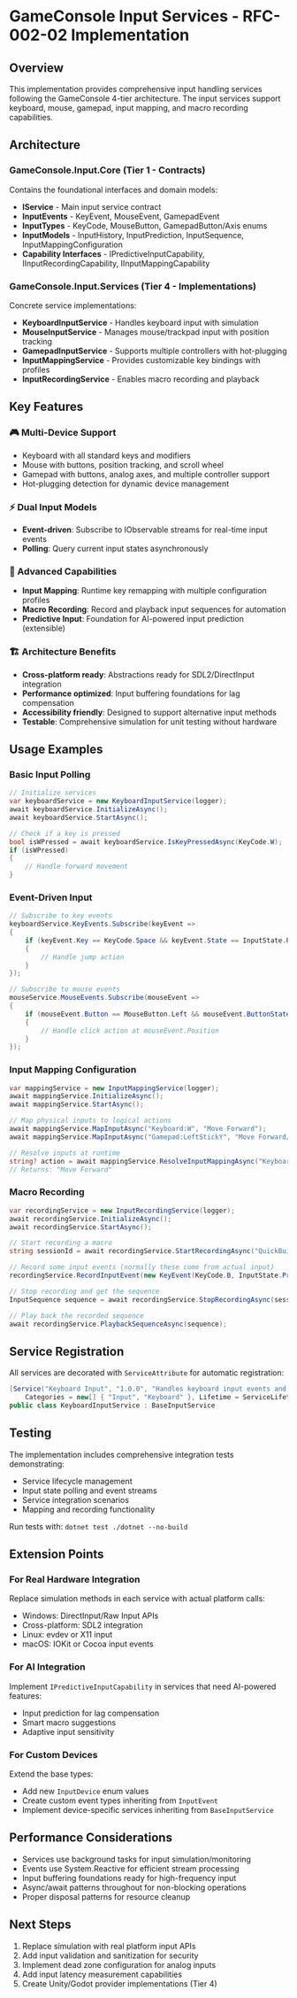 # GameConsole Input Services - RFC-002-02 Implementation

## Overview

This implementation provides comprehensive input handling services following the GameConsole 4-tier architecture. The input services support keyboard, mouse, gamepad, input mapping, and macro recording capabilities.

## Architecture

### GameConsole.Input.Core (Tier 1 - Contracts)
Contains the foundational interfaces and domain models:

- **IService** - Main input service contract
- **InputEvents** - KeyEvent, MouseEvent, GamepadEvent
- **InputTypes** - KeyCode, MouseButton, GamepadButton/Axis enums
- **InputModels** - InputHistory, InputPrediction, InputSequence, InputMappingConfiguration
- **Capability Interfaces** - IPredictiveInputCapability, IInputRecordingCapability, IInputMappingCapability

### GameConsole.Input.Services (Tier 4 - Implementations)
Concrete service implementations:

- **KeyboardInputService** - Handles keyboard input with simulation
- **MouseInputService** - Manages mouse/trackpad input with position tracking
- **GamepadInputService** - Supports multiple controllers with hot-plugging
- **InputMappingService** - Provides customizable key bindings with profiles
- **InputRecordingService** - Enables macro recording and playback

## Key Features

### 🎮 Multi-Device Support
- Keyboard with all standard keys and modifiers
- Mouse with buttons, position tracking, and scroll wheel
- Gamepad with buttons, analog axes, and multiple controller support
- Hot-plugging detection for dynamic device management

### ⚡ Dual Input Models
- **Event-driven**: Subscribe to IObservable streams for real-time input events
- **Polling**: Query current input states asynchronously

### 🔧 Advanced Capabilities
- **Input Mapping**: Runtime key remapping with multiple configuration profiles
- **Macro Recording**: Record and playback input sequences for automation
- **Predictive Input**: Foundation for AI-powered input prediction (extensible)

### 🏗️ Architecture Benefits
- **Cross-platform ready**: Abstractions ready for SDL2/DirectInput integration
- **Performance optimized**: Input buffering foundations for lag compensation
- **Accessibility friendly**: Designed to support alternative input methods
- **Testable**: Comprehensive simulation for unit testing without hardware

## Usage Examples

### Basic Input Polling
```csharp
// Initialize services
var keyboardService = new KeyboardInputService(logger);
await keyboardService.InitializeAsync();
await keyboardService.StartAsync();

// Check if a key is pressed
bool isWPressed = await keyboardService.IsKeyPressedAsync(KeyCode.W);
if (isWPressed)
{
    // Handle forward movement
}
```

### Event-Driven Input
```csharp
// Subscribe to key events
keyboardService.KeyEvents.Subscribe(keyEvent =>
{
    if (keyEvent.Key == KeyCode.Space && keyEvent.State == InputState.Pressed)
    {
        // Handle jump action
    }
});

// Subscribe to mouse events
mouseService.MouseEvents.Subscribe(mouseEvent =>
{
    if (mouseEvent.Button == MouseButton.Left && mouseEvent.ButtonState == InputState.Pressed)
    {
        // Handle click action at mouseEvent.Position
    }
});
```

### Input Mapping Configuration
```csharp
var mappingService = new InputMappingService(logger);
await mappingService.InitializeAsync();
await mappingService.StartAsync();

// Map physical inputs to logical actions
await mappingService.MapInputAsync("Keyboard:W", "Move Forward");
await mappingService.MapInputAsync("Gamepad:LeftStickY", "Move Forward/Backward");

// Resolve inputs at runtime
string? action = await mappingService.ResolveInputMappingAsync("Keyboard:W");
// Returns: "Move Forward"
```

### Macro Recording
```csharp
var recordingService = new InputRecordingService(logger);
await recordingService.InitializeAsync();
await recordingService.StartAsync();

// Start recording a macro
string sessionId = await recordingService.StartRecordingAsync("QuickBuild");

// Record some input events (normally these come from actual input)
recordingService.RecordInputEvent(new KeyEvent(KeyCode.B, InputState.Pressed, KeyModifiers.Control, DateTime.UtcNow, 1));

// Stop recording and get the sequence
InputSequence sequence = await recordingService.StopRecordingAsync(sessionId);

// Play back the recorded sequence
await recordingService.PlaybackSequenceAsync(sequence);
```

## Service Registration

All services are decorated with `ServiceAttribute` for automatic registration:

```csharp
[Service("Keyboard Input", "1.0.0", "Handles keyboard input events and key state polling", 
    Categories = new[] { "Input", "Keyboard" }, Lifetime = ServiceLifetime.Singleton)]
public class KeyboardInputService : BaseInputService
```

## Testing

The implementation includes comprehensive integration tests demonstrating:
- Service lifecycle management
- Input state polling and event streams
- Service integration scenarios
- Mapping and recording functionality

Run tests with: `dotnet test ./dotnet --no-build`

## Extension Points

### For Real Hardware Integration
Replace simulation methods in each service with actual platform calls:
- Windows: DirectInput/Raw Input APIs
- Cross-platform: SDL2 integration
- Linux: evdev or X11 input
- macOS: IOKit or Cocoa input events

### For AI Integration
Implement `IPredictiveInputCapability` in services that need AI-powered features:
- Input prediction for lag compensation
- Smart macro suggestions
- Adaptive input sensitivity

### For Custom Devices
Extend the base types:
- Add new `InputDevice` enum values
- Create custom event types inheriting from `InputEvent`
- Implement device-specific services inheriting from `BaseInputService`

## Performance Considerations

- Services use background tasks for input simulation/monitoring
- Events use System.Reactive for efficient stream processing
- Input buffering foundations ready for high-frequency input
- Async/await patterns throughout for non-blocking operations
- Proper disposal patterns for resource cleanup

## Next Steps

1. Replace simulation with real platform input APIs
2. Add input validation and sanitization for security
3. Implement dead zone configuration for analog inputs
4. Add input latency measurement capabilities
5. Create Unity/Godot provider implementations (Tier 4)